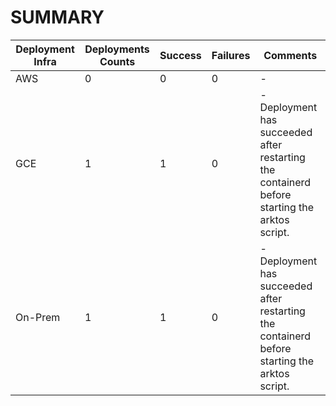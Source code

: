 # SUMMARY

Deployment Infra | Deployments Counts | Success | Failures | Comments
--- | --- | --- | --- | ---
AWS | 0 | 0 | 0 |-
GCE | 1 | 1 | 0 |-Deployment has succeeded after restarting the containerd before starting the arktos script.
On-Prem | 1 | 1 | 0|-Deployment has succeeded after restarting the containerd before starting the arktos script.
